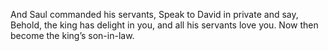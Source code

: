 And Saul commanded his servants, Speak to David in private and say, Behold, the king has delight in you, and all his servants love you. Now then become the king’s son-in-law.
